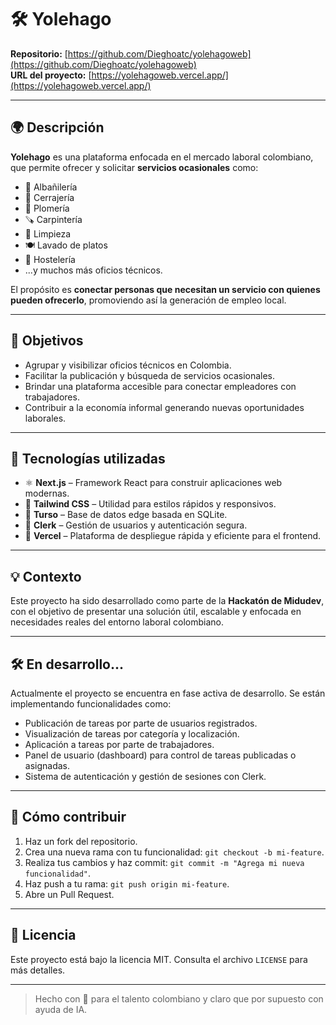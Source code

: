 # 🛠️ Yolehago

**Repositorio:** [https://github.com/Dieghoatc/yolehagoweb](https://github.com/Dieghoatc/yolehagoweb)  
**URL del proyecto:** [https://yolehagoweb.vercel.app/](https://yolehagoweb.vercel.app/)

---

## 🌍 Descripción

**Yolehago** es una plataforma enfocada en el mercado laboral colombiano, que permite ofrecer y solicitar **servicios ocasionales** como:

- 🧱 Albañilería  
- 🔐 Cerrajería  
- 🚿 Plomería  
- 🪚 Carpintería  
- 🧹 Limpieza  
- 🍽️ Lavado de platos  
- 🏨 Hostelería  
- ...y muchos más oficios técnicos.

El propósito es **conectar personas que necesitan un servicio con quienes pueden ofrecerlo**, promoviendo así la generación de empleo local.

---

## 🎯 Objetivos

- Agrupar y visibilizar oficios técnicos en Colombia.
- Facilitar la publicación y búsqueda de servicios ocasionales.
- Brindar una plataforma accesible para conectar empleadores con trabajadores.
- Contribuir a la economía informal generando nuevas oportunidades laborales.

---

## 🚀 Tecnologías utilizadas

- ⚛️ **Next.js** – Framework React para construir aplicaciones web modernas.
- 🎨 **Tailwind CSS** – Utilidad para estilos rápidos y responsivos.
- 🧠 **Turso** – Base de datos edge basada en SQLite.
- 🔐 **Clerk** – Gestión de usuarios y autenticación segura.
- 🧪 **Vercel** – Plataforma de despliegue rápida y eficiente para el frontend.

---

## 💡 Contexto

Este proyecto ha sido desarrollado como parte de la **Hackatón de Midudev**, con el objetivo de presentar una solución útil, escalable y enfocada en necesidades reales del entorno laboral colombiano.

---

## 🛠️ En desarrollo...

Actualmente el proyecto se encuentra en fase activa de desarrollo. Se están implementando funcionalidades como:

- Publicación de tareas por parte de usuarios registrados.
- Visualización de tareas por categoría y localización.
- Aplicación a tareas por parte de trabajadores.
- Panel de usuario (dashboard) para control de tareas publicadas o asignadas.
- Sistema de autenticación y gestión de sesiones con Clerk.

---

## 📌 Cómo contribuir

1. Haz un fork del repositorio.
2. Crea una nueva rama con tu funcionalidad: `git checkout -b mi-feature`.
3. Realiza tus cambios y haz commit: `git commit -m "Agrega mi nueva funcionalidad"`.
4. Haz push a tu rama: `git push origin mi-feature`.
5. Abre un Pull Request.

---

## 📄 Licencia

Este proyecto está bajo la licencia MIT. Consulta el archivo `LICENSE` para más detalles.

---

> Hecho con 💙 para el talento colombiano y claro que por supuesto con ayuda de IA.
